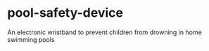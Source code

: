pool-safety-device
==================

An electronic wristband to prevent children from drowning in home swimming pools
